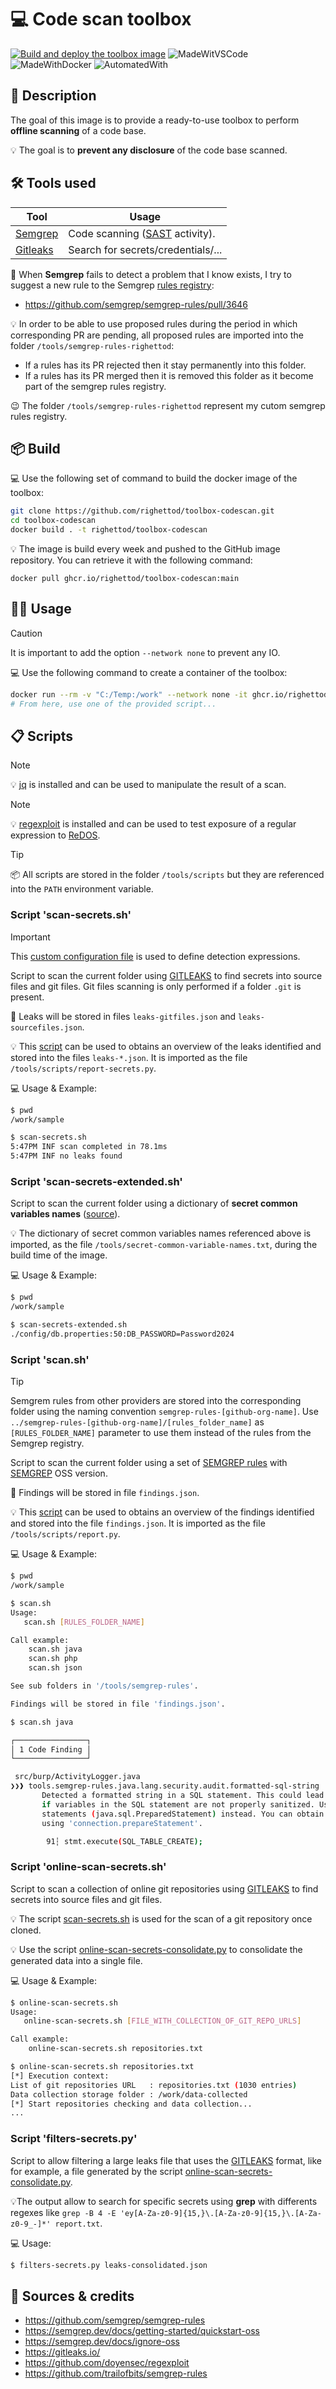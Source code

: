 # 💻 Code scan toolbox

[![Build and deploy the toolbox image](https://github.com/righettod/toolbox-codescan/actions/workflows/build_docker_image.yml/badge.svg?branch=main)](https://github.com/righettod/toolbox-codescan/actions/workflows/build_docker_image.yml) ![MadeWitVSCode](https://img.shields.io/static/v1?label=Made%20with&message=VisualStudio%20Code&color=blue&?style=for-the-badge&logo=visualstudio) ![MadeWithDocker](https://img.shields.io/static/v1?label=Made%20with&message=Docker&color=blue&?style=for-the-badge&logo=docker) ![AutomatedWith](https://img.shields.io/static/v1?label=Automated%20with&message=GitHub%20Actions&color=blue&?style=for-the-badge&logo=github)

## 🎯 Description

The goal of this image is to provide a ready-to-use toolbox to perform **offline scanning** of a code base.

💡 The goal is to **prevent any disclosure** of the code base scanned.

## 🛠️ Tools used

| Tool                                             | Usage                                                                                               |
|--------------------------------------------------|-----------------------------------------------------------------------------------------------------|
| [Semgrep](https://github.com/semgrep/semgrep)    | Code scanning ([SAST](https://en.wikipedia.org/wiki/Static_application_security_testing) activity). |
| [Gitleaks](https://github.com/gitleaks/gitleaks) | Search for secrets/credentials/...                                                                  |


🔬 When **Semgrep** fails to detect a problem that I know exists, I try to suggest a new rule to the Semgrep [rules registry](https://github.com/semgrep/semgrep-rules):

* <https://github.com/semgrep/semgrep-rules/pull/3646>

💡 In order to be able to use proposed rules during the period in which corresponding PR are pending, all proposed rules are imported into the folder `/tools/semgrep-rules-righettod`:

* If a rules has its PR rejected then it stay permanently into this folder.
* If a rules has its PR merged then it is removed this folder as it become part of the semgrep rules registry.

😉 The folder `/tools/semgrep-rules-righettod` represent my cutom semgrep rules registry.

## 📦 Build

💻 Use the following set of command to build the docker image of the toolbox:

```bash
git clone https://github.com/righettod/toolbox-codescan.git
cd toolbox-codescan
docker build . -t righettod/toolbox-codescan
```

💡 The image is build every week and pushed to the GitHub image repository. You can retrieve it with the following command:

`docker pull ghcr.io/righettod/toolbox-codescan:main`

## 👨‍💻 Usage

>[!CAUTION]
> It is important to add the option `--network none` to prevent any IO.

💻 Use the following command to create a container of the toolbox:

```bash
docker run --rm -v "C:/Temp:/work" --network none -it ghcr.io/righettod/toolbox-codescan:main
# From here, use one of the provided script...
```

## 📋 Scripts

> [!NOTE]
> 💡 [jq](https://jqlang.github.io/jq/) is installed and can be used to manipulate the result of a scan.

> [!NOTE]
> 💡 [regexploit](https://github.com/doyensec/regexploit) is installed and can be used to test exposure of a regular expression to [ReDOS](https://owasp.org/www-community/attacks/Regular_expression_Denial_of_Service_-_ReDoS).

> [!TIP]
> 📦 All scripts are stored in the folder `/tools/scripts` but they are referenced into the `PATH` environment variable.

### Script 'scan-secrets.sh'

> [!IMPORTANT]
> This [custom configuration file](https://github.com/righettod/toolbox-pentest-web/blob/master/templates/gitleaks-custom-config.toml) is used to define detection expressions.

Script to scan the current folder using [GITLEAKS](https://github.com/gitleaks/gitleaks) to find secrets into source files and git files. Git files scanning is only performed if a folder `.git` is present.

🐞 Leaks will be stored in files `leaks-gitfiles.json` and `leaks-sourcefiles.json`.

💡 This [script](https://github.com/righettod/toolbox-pentest-web/blob/master/scripts/generate-report-gitleaks.py) can be used to obtains an overview of the leaks identified and stored into the files `leaks-*.json`. It is imported as the file `/tools/scripts/report-secrets.py`. 

💻 Usage & Example:

```bash
$ pwd
/work/sample

$ scan-secrets.sh
5:47PM INF scan completed in 78.1ms
5:47PM INF no leaks found
```

### Script 'scan-secrets-extended.sh'

Script to scan the current folder using a dictionary of **secret common variables names** ([source](https://gist.githubusercontent.com/EdOverflow/8bd2faad513626c413b8fc6e9d955669/raw/06a0ef0fd83920d513c65767aae258ecf8382bdf/gistfile1.txt)).

💡 The dictionary of secret common variables names referenced above is imported, as the file `/tools/secret-common-variable-names.txt`, during the build time of the image.

💻 Usage & Example:

```bash
$ pwd
/work/sample

$ scan-secrets-extended.sh
./config/db.properties:50:DB_PASSWORD=Password2024
```

### Script 'scan.sh'

> [!TIP]
> Semgrem rules from other providers are stored into the corresponding folder using the naming convention `semgrep-rules-[github-org-name]`. Use `../semgrep-rules-[github-org-name]/[rules_folder_name]` as `[RULES_FOLDER_NAME]` parameter to use them instead of the rules from the Semgrep registry.

Script to scan the current folder using a set of [SEMGREP rules](https://github.com/semgrep/semgrep-rules) with [SEMGREP](https://semgrep.dev/) OSS version.

🐞 Findings will be stored in file `findings.json`.

💡 This [script](https://github.com/righettod/toolbox-pentest-web/blob/master/scripts/generate-report-semgrep.py) can be used to obtains an overview of the findings identified and stored into the file `findings.json`. It is imported as the file `/tools/scripts/report.py`. 

💻 Usage & Example:

```bash
$ pwd
/work/sample

$ scan.sh
Usage:
   scan.sh [RULES_FOLDER_NAME]

Call example:
    scan.sh java
    scan.sh php
    scan.sh json

See sub folders in '/tools/semgrep-rules'.

Findings will be stored in file 'findings.json'.

$ scan.sh java

┌────────────────┐
│ 1 Code Finding │
└────────────────┘

 src/burp/ActivityLogger.java
❯❯❱ tools.semgrep-rules.java.lang.security.audit.formatted-sql-string
       Detected a formatted string in a SQL statement. This could lead to SQL injection
       if variables in the SQL statement are not properly sanitized. Use a prepared
       statements (java.sql.PreparedStatement) instead. You can obtain a PreparedStatement
       using 'connection.prepareStatement'.

        91┆ stmt.execute(SQL_TABLE_CREATE);
```

### Script 'online-scan-secrets.sh'

Script to scan a collection of online git repositories using [GITLEAKS](https://github.com/gitleaks/gitleaks) to find secrets into source files and git files.

💡 The script [scan-secrets.sh](scripts/scan-secrets.sh) is used for the scan of a git repository once cloned.

💡 Use the script [online-scan-secrets-consolidate.py](scripts/online-scan-secrets-consolidate.py) to consolidate the generated data into a single file.

💻 Usage & Example:

```bash
$ online-scan-secrets.sh
Usage:
   online-scan-secrets.sh [FILE_WITH_COLLECTION_OF_GIT_REPO_URLS]

Call example:
    online-scan-secrets.sh repositories.txt

$ online-scan-secrets.sh repositories.txt
[*] Execution context:
List of git repositories URL   : repositories.txt (1030 entries)
Data collection storage folder : /work/data-collected
[*] Start repositories checking and data collection...
...
```

### Script 'filters-secrets.py'

Script to allow filtering a large leaks file that uses the [GITLEAKS](https://github.com/gitleaks/gitleaks) format, like for example, a file generated by the script [online-scan-secrets-consolidate.py](scripts/online-scan-secrets-consolidate.py).

💡The output allow to search for specific secrets using **grep** with differents regexes like `grep -B 4 -E 'ey[A-Za-z0-9]{15,}\.[A-Za-z0-9]{15,}\.[A-Za-z0-9_-]*' report.txt`.

💻 Usage:

```bash
$ filters-secrets.py leaks-consolidated.json
```

## 🤝 Sources & credits

* <https://github.com/semgrep/semgrep-rules>
* <https://semgrep.dev/docs/getting-started/quickstart-oss>
* <https://semgrep.dev/docs/ignore-oss>
* <https://gitleaks.io/>
* <https://github.com/doyensec/regexploit>
* <https://github.com/trailofbits/semgrep-rules>
